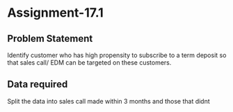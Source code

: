 # Assignment-17.1

## Problem Statement

Identify customer who has high propensity to subscribe to a term deposit so that sales call/ EDM can be targeted on these customers.  

## Data required

Split the data into sales call made within 3 months and those that didnt
